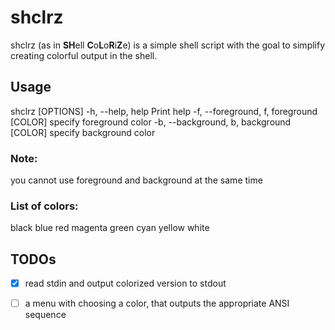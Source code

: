 
# shclrz

shclrz (as in **SH**ell **C**o**L**o**R**i**Z**e) is a simple shell script with
the goal to simplify creating colorful output in the shell.

## Usage

shclrz [OPTIONS]
  -h, --help, help                          Print help
  -f, --foreground, f, foreground [COLOR]   specify foreground color
  -b, --background, b, background [COLOR]   specify background color

### Note:
  you cannot use foreground and background at the same time

### List of colors:
  black         blue
  red           magenta
  green         cyan
  yellow        white


## TODOs

 - [X] read stdin and output colorized version to stdout
 - [ ] a menu with choosing a color, that outputs the appropriate ANSI sequence

